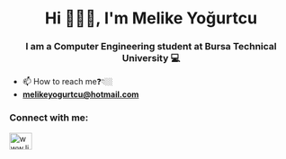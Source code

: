 <h1 align="center">Hi 🙋🏽‍♀️, I'm Melike Yoğurtcu</h1>
<h3 align="center">I am a Computer Engineering student at Bursa Technical University 💻</h3>

- 📫 How to reach me❓👇🏼
-  **melikeyogurtcu@hotmail.com**

<h3 align="left">Connect with me:</h3>
<p align="left">
<a href="https://www.linkedin.com/in/melike-yo%C4%9Furtcu-13062720b/" target="blank"><img align="center" src="https://raw.githubusercontent.com/rahuldkjain/github-profile-readme-generator/master/src/images/icons/Social/linked-in-alt.svg" alt="www.linkedin.com/in/melike-yoğurtcu" height="30" width="40" /></a>
</p>
